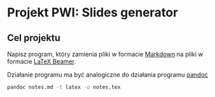 # Projekt PWI: Slides generator

## Cel projektu

Napisz program, który zamienia pliki w formacie [Markdown](https://docs.github.com/en/get-started/writing-on-github/getting-started-with-writing-and-formatting-on-github/basic-writing-and-formatting-syntax) na pliki w formacie [LaTeX Beamer](https://tug.ctan.org/macros/latex/contrib/beamer/doc/beameruserguide.pdf).




Działanie programu ma być analogiczne do działania programu [pandoc](https://pandoc.org/)

```bash
pandoc notes.md -t latex -o notes.tex
```

